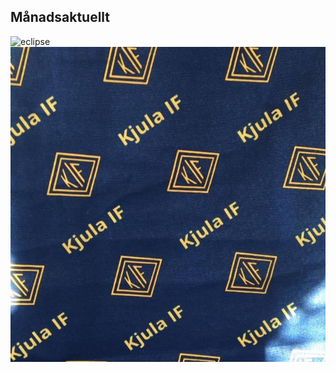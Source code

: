 ## Månadsaktuellt

![eclipse](https://user-images.githubusercontent.com/840259/158079922-208a3d69-ea2b-4809-a665-140308d39b71.jpg)
![LOGO](kjulaif.jpg)
